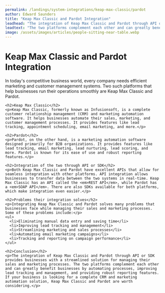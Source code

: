 ```yaml
---
permalink: /landings/system-integrations/keap-max-classic/pardot
author: Edward Saunders
title: "Keap Max Classic and Pardot Integration"
leadhead: "The integration of Keap Max Classic and Pardot through API or SDK provides businesses with a streamlined solution for managing their sales and marketing processes"
leadtext: "The two platforms complement each other and can greatly benefit businesses by automating processes, improving lead tracking and management, and providing robust reporting features. If your business is looking for a complete CRM and marketing automation solution, Keap Max Classic and Pardot are worth considering."
image: /assets/images/articles/people-sitting-near-table.webp
---
```

<div class="arttext">    <h1>Keap Max Classic and Pardot Integration</h1>
    <p>In today's competitive business world, every company needs efficient marketing and customer management systems. Two such platforms that help businesses run their operations smoothly are Keap Max Classic and Pardot.</p>
    
    <h2>Keap Max Classic</h2>
    <p>Keap Max Classic, formerly known as Infusionsoft, is a complete customer relationship management (CRM) and marketing automation software. It helps businesses automate their sales, marketing, and customer management processes. It provides features like lead tracking, appointment scheduling, email marketing, and more.</p>

    <h2>Pardot</h2>
    <p>Pardot, on the other hand, is a marketing automation software designed primarily for B2B organizations. It provides features like lead tracking, email marketing, lead nurturing, lead scoring, and more. Pardot is known for its ease of use and robust reporting features.</p>

    <h2>Integration of the two through API or SDK</h2>
    <p>Both Keap Max Classic and Pardot have excellent APIs that allow for seamless integration with other platforms. API integration allows businesses to transfer data between the two systems in real-time. Keap Max Classic has an API called the <em>REST API</em>, while Pardot has a <em>SOAP API</em>. There are also SDKs available for both platforms, which make integration even easier.</p>

    <h2>Problems their integration solves</h2>
    <p>Integrating Keap Max Classic and Pardot solves many problems that businesses face while managing their sales and marketing processes. Some of these problems include:</p>
    <ul>
      <li>Eliminating manual data entry and saving time</li>
      <li>Improving lead tracking and management</li>
      <li>Streamlining marketing and sales processes</li>
      <li>Automating email marketing campaigns</li>
      <li>Tracking and reporting on campaign performance</li>
    </ul>

    <h2>Conclusion</h2>
    <p>The integration of Keap Max Classic and Pardot through API or SDK provides businesses with a streamlined solution for managing their sales and marketing processes. The two platforms complement each other and can greatly benefit businesses by automating processes, improving lead tracking and management, and providing robust reporting features. If your business is looking for a complete CRM and marketing automation solution, Keap Max Classic and Pardot are worth considering.</p>
</div>